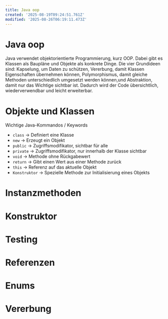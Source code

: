 ```yaml
---
title: Java oop
created: '2025-08-19T09:24:51.761Z'
modified: '2025-08-26T06:19:11.473Z'
---
```



# Java oop

Java verwendet objektorientierte Programmierung, kurz OOP. Dabei gibt es Klassen als Baupläne und Objekte als konkrete Dinge.
Die vier Grundideen sind: Kapselung, um Daten zu schützen, Vererbung, damit Klassen Eigenschaften übernehmen können, Polymorphismus,
damit gleiche Methoden unterschiedlich umgesetzt werden können,und Abstraktion, damit nur das Wichtige sichtbar ist.
Dadurch wird der Code übersichtlich, wiederverwendbar und leicht erweiterbar.

# Objekte und Klassen


Wichtige Java-Kommandos / Keywords
- `class` → Definiert eine Klasse
- `new` → Erzeugt ein Objekt
- `public` → Zugriffsmodifikator, sichtbar für alle
- `private` → Zugriffsmodifikator, nur innerhalb der Klasse sichtbar
- `void` → Methode ohne Rückgabewert
- `return` → Gibt einen Wert aus einer Methode zurück
- `this` → Referenz auf das aktuelle Objekt
- `Konstruktor` → Spezielle Methode zur Initialisierung eines Objekts



# Instanzmethoden

# Konstruktor

# Testing

# Referenzen

# Enums

# Vererbung
